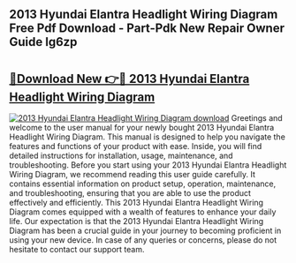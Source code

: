 ## 2013 Hyundai Elantra Headlight Wiring Diagram Free Pdf Download - Part-Pdk New Repair Owner Guide lg6zp

# <h2><a href="http://dfoqflt.blite.top/?on=2013+Hyundai+Elantra+Headlight+Wiring+Diagram">🔗Download New 👉🔴 2013 Hyundai Elantra Headlight Wiring Diagram</a></h2>

[![2013 Hyundai Elantra Headlight Wiring Diagram download](https://i.imgur.com/lujVjoI.png)](http://dfoqflt.blite.top/?on=2013+Hyundai+Elantra+Headlight+Wiring+Diagram)
Greetings and welcome to the user manual for your newly bought 2013 Hyundai Elantra Headlight Wiring Diagram. This manual is designed to help you navigate the features and functions of your product with ease. Inside, you will find detailed instructions for installation, usage, maintenance, and troubleshooting. Before you start using your 2013 Hyundai Elantra Headlight Wiring Diagram, we recommend reading this user guide carefully. It contains essential information on product setup, operation, maintenance, and troubleshooting, ensuring that you are able to use the product effectively and efficiently. This 2013 Hyundai Elantra Headlight Wiring Diagram comes equipped with a wealth of features to enhance your daily life. Our expectation is that the 2013 Hyundai Elantra Headlight Wiring Diagram has been a crucial guide in your journey to becoming proficient in using your new device. In case of any queries or concerns, please do not hesitate to contact our support team.
